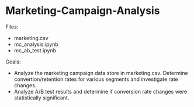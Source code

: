 # Marketing-Campaign-Analysis

Files:
  - marketing.csv
  - mc_analysis.ipynb
  - mc_ab_test.ipynb

Goals:
  -  Analyze the marketing campaign data store in marketing.csv. Determine convertion/retention rates for various segments and investigate rate changes.
  -  Analyze A/B test results and determine if conversion rate changes were statistically significant. 
